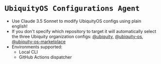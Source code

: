 # `UbiquityOS Configurations Agent`

- Use Claude 3.5 Sonnet to modify UbiquityOS configs using plain english!
- If you don't specify which repository to target it will automatically select the three Ubiquity organization configs: [@ubiquity](https://github.com/ubiquity), [@ubiquity-os](https://github.com/ubiquity-os), [@ubiquity-os-marketplace](https://github.com/ubiquity-os-marketplace)
- Environments supported:
   - Local CLI
   - GitHub Actions dispatcher
